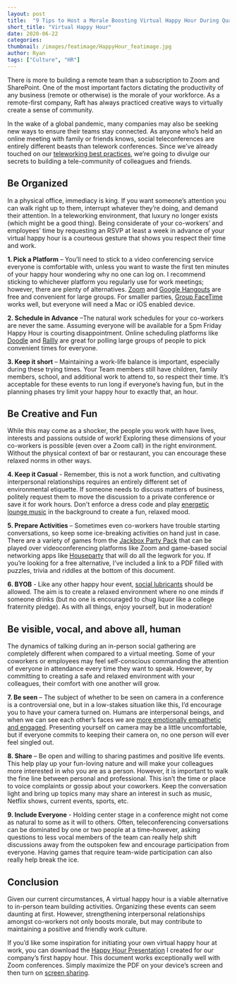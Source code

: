 ```yaml
---
layout: post
title:  "9 Tips to Host a Morale Boosting Virtual Happy Hour During Quarantine"
short_title: "Virtual Happy Hour"
date: 2020-06-22
categories:
thumbnail: /images/featimage/HappyHour_featimage.jpg
author: Ryan
tags: ["Culture", "HR"]
---
```


There is more to building a remote team than a subscription to Zoom and SharePoint. One of the most important factors dictating the productivity of any business (remote or otherwise) is the morale of your workforce. As a remote-first company, Raft has always practiced creative ways to virtually create a sense of community.  

In the wake of a global pandemic, many companies may also be seeking new ways to ensure their teams stay connected. As anyone who’s held an online meeting with family or friends knows, social teleconferences are entirely different beasts than telework conferences. Since we’ve already touched on our [teleworking best practices]( https://goraft.tech/2020/03/25/remote-work.html), we’re going to divulge our secrets to building a tele-community of colleagues and friends.

## Be Organized

In a physical office, immediacy is king. If you want someone’s attention you can walk right up to them, interrupt whatever they’re doing, and demand their attention. In a teleworking environment, that luxury no longer exists (which might be a good thing). Being considerate of your co-workers’ and employees’ time by requesting an RSVP at least a week in advance of your virtual happy hour is a courteous gesture that shows you respect their time and work.

**1. Pick a Platform** – You’ll need to stick to a video conferencing service everyone is comfortable with, unless you want to waste the first ten minutes of your happy hour wondering why no one can log on. I recommend sticking to whichever platform you regularly use for work meetings; however, there are plenty of alternatives. [Zoom]( https://zoom.us/) and [Google Hangouts]( https://hangouts.google.com/) are free and convenient for large groups. For smaller parties, [Group FaceTime]( https://www.theverge.com/2020/4/7/21200313/group-facetime-how-to-call-video-chat-apple-iphone-messages) works well, but everyone will need a Mac or iOS enabled device.  

**2. Schedule in Advance** –The natural work schedules for your co-workers are never the same. Assuming everyone will be available for a 5pm Friday Happy Hour is courting disappointment. Online scheduling platforms like [Doodle]( https://doodle.com/en/) and [Rallly]( https://rallly.co/) are great for polling large groups of people to pick convenient times for everyone.

**3. Keep it short** – Maintaining a work-life balance is important, especially during these trying times. Your Team members still have children, family members, school, and additional work to attend to, so respect their time. It’s acceptable for these events to run long if everyone’s having fun, but in the planning phases try limit your happy hour to exactly that, an hour.  

## Be Creative and Fun

While this may come as a shocker, the people you work with have lives, interests and passions outside of work! Exploring these dimensions of your co-workers is possible (even over a Zoom call) in the right environment. Without the physical context of bar or restaurant, you can encourage these relaxed norms in other ways.

**4. Keep it Casual** - Remember, this is not a work function, and cultivating interpersonal relationships requires an entirely different set of environmental etiquette. If someone needs to discuss matters of business, politely request them to move the discussion to a private conference or save it for work hours. Don't enforce a dress code and play [energetic lounge music]( https://www.youtube.com/watch?v=tutZKLeGrCs) in the background to create a fun, relaxed mood.  

**5. Prepare Activities** – Sometimes even co-workers have trouble starting conversations, so keep some ice-breaking activities on hand just in case. There are a variety of games from the  [Jackbox Party Pack]( https://www.jackboxgames.com/party-pack/) that can be played over videoconferencing platforms like Zoom and game-based social networking apps like [Houseparty]( https://houseparty.com/) that will do all the legwork for you. If you’re looking for a free alternative, I’ve included a link to a PDF filled with puzzles, trivia and riddles at the bottom of this document.  

**6. BYOB** - Like any other happy hour event, [social lubricants]( https://en.wikipedia.org/wiki/Social_lubricant) should be allowed. The aim is to create a relaxed environment where no one minds if someone drinks (but no one is encouraged to chug liquor like a college fraternity pledge). As with all things, enjoy yourself, but in moderation!  

## Be visible, vocal, and above all, human

The dynamics of talking during an in-person social gathering are completely different when compared to a virtual meeting. Some of your coworkers or employees may feel self-conscious commanding the attention of everyone in attendance every time they want to speak. However, by committing to creating a safe and relaxed environment with your colleagues, their comfort with one another will grow.

**7. Be seen** – The subject of whether to be seen on camera in a conference is a controversial one, but in a low-stakes situation like this, I’d encourage you to have your camera turned on. Humans are interpersonal beings, and when we can see each other’s faces we are [more emotionally empathetic and engaged]( https://www.forbes.com/sites/insights-zoom/2017/10/30/5-reasons-why-your-company-needs-to-embrace-video-conferencing-now/#1aa54cdd47c4). Presenting yourself on camera may be a little uncomfortable, but if everyone commits to keeping their camera on, no one person will ever feel singled out.

**8. Share** – Be open and willing to sharing pastimes and positive life events. This help play up your fun-loving nature and will make your colleagues more interested in who you are as a person. However, it is important to walk the fine line between personal and professional. This isn’t the time or place to voice complaints or gossip about your coworkers. Keep the conversation light and bring up topics many may share an interest in such as music, Netflix shows, current events, sports, etc.

**9. Include Everyone** - Holding center stage in a conference might not come as natural to some as it will to others. Often, teleconferencing conversations can be dominated by one or two people at a time–however, asking questions to less vocal members of the team can really help shift discussions away from the outspoken few and encourage participation from everyone. Having games that require team-wide participation can also really help break the ice.  

## Conclusion

Given our current circumstances, A virtual happy hour is a viable alternative to in-person team building activities. Organizing these events can seem daunting at first. However, strengthening interpersonal relationships amongst co-workers not only boosts morale, but may contribute to maintaining a positive and friendly work culture.

If you’d like some inspiration for initiating your own virtual happy hour at work, you can download the [Happy Hour Presentation](/images/SingleImages/Work_Happy_Hour-Download1.pdf) I created for our company’s first happy hour. This document works exceptionally well with Zoom conferences. Simply maximize the PDF on your device’s screen and then turn on [screen sharing](https://support.zoom.us/hc/en-us/articles/201362153-Sharing-your-screen).
